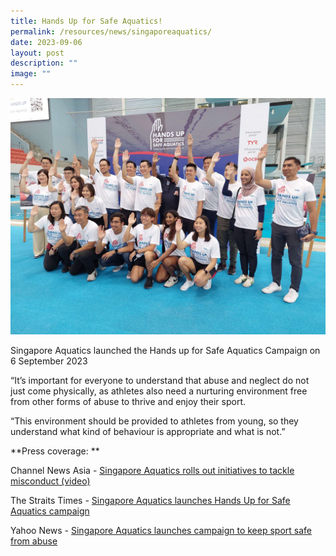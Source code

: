```yaml
---
title: Hands Up for Safe Aquatics!
permalink: /resources/news/singaporeaquatics/
date: 2023-09-06
layout: post
description: ""
image: ""
---
```

![Hands Up for Safe Aquatics Campaign](/images/saq_picture%201.jpeg)

Singapore Aquatics launched the Hands up for Safe Aquatics Campaign on 6 September 2023 


“It’s important for everyone to understand that abuse and neglect do not just come physically, as athletes also need a nurturing environment free from other forms of abuse to thrive and enjoy their sport.

“This environment should be provided to athletes from young, so they understand what kind of behaviour is appropriate and what is not.”



**Press coverage: **

Channel News Asia - [Singapore Aquatics rolls out initiatives to tackle misconduct (video)](https://www.channelnewsasia.com/watch/singapore-aquatics-rolls-out-initiatives-tackle-misconduct-video-3750921)

The Straits Times - [Singapore Aquatics launches Hands Up for Safe Aquatics campaign](https://www.straitstimes.com/sport/singapore-aquatics-launches-hands-up-for-safe-aquatics-campaign)

Yahoo News - [Singapore Aquatics launches campaign to keep sport safe from abuse](https://sg.news.yahoo.com/singapore-aquatics-campaign-keep-sport-safe-abuse-014513873.html?guccounter=1&guce_referrer=aHR0cHM6Ly93d3cuZ29vZ2xlLmNvbS8&guce_referrer_sig=AQAAAImqfuTOjg47AOD5J3-Lg3OAaJcCB2cMBPiZNyotU3konwMCRm8MrFsfuHeyDX5OlwxSQC2gXgMTQ6ZCVH89cFgbn_7_pU0eiUt-TXGWxXbYccXEihn8VulcgWdB2Ye0dRiJGGVeRtOhksfZcxE0712ut9XMdP1MMJubwXCNaLQl)